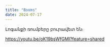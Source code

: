 ```yaml
---
title: "Booms"
date: 2024-07-17
---
```


Լոգանքի ռումբերը բուրավետ են։



https://youtu.be/oK19bsWfGMI?feature=shared

